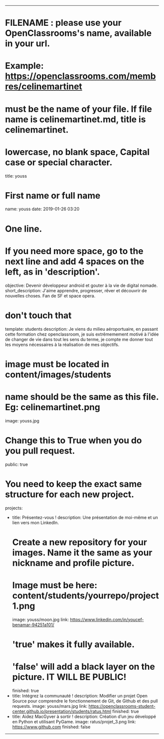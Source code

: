 ---

# FILENAME : please use your OpenClassrooms's name, available in your url.
# Example: https://openclassrooms.com/membres/celinemartinet
# must be the name of your file. If file name is celinemartinet.md, title is celinemartinet.
# lowercase, no blank space, Capital case or special character.
title: youss

# First name or full name
name: youss
date: 2019-01-26 03:20

# One line.
# If you need more space, go to the next line and add 4 spaces on the left, as in 'description'.
objective: Devenir développeur android et gouter à la vie de digital nomade.
short_description: J'aime apprendre, progresser, rêver et découvrir de nouvelles choses. Fan de SF et space opera.

# don't touch that
template: students
description:
	Je viens du milieu aéroportuaire, en passant cette formation chez openclassroom, je suis extrêmemement motivé à l'idée de changer de vie dans tout
	les sens du terme, je compte me donner tout les moyens nécessaires à la réalisation de mes objectifs.

# image must be located in content/images/students
# name should be the same as this file. Eg: celinemartinet.png
image: youss.jpg

# Change this to True when you do you pull request.
public: true

# You need to keep the exact same structure for each new project.
projects:
  - title: Présentez-vous !
    description: Une présentation de moi-même et un lien vers mon LinkedIn.
    # Create a new repository for your images. Name it the same as your nickname and profile picture.
    # Image must be here: content/students/yourrepo/project1.png
    image: youss/moon.jpg
    link: https://www.linkedin.com/in/youcef-benamar-94251a101/
    # 'true' makes it fully available.
    # 'false' will add a black layer on the picture. IT WILL BE PUBLIC!
    finished: true
  - title: Intégrez la communauté !
    description: Modifier un projet Open Source pour comprendre le fonctionnement de Git, de Github et des pull requests. 
    image: youss/mars.jpg
    link: https://openclassrooms-student-center.github.io/presentation/students/ratus.html
    finished: true
  - title: Aidez MacGyver à sortir !
    description: Création d’un jeu développé en Python et utilisant PyGame.
    image: ratus/projet_3.png
    link: https://www.github.com
    finished: false
---